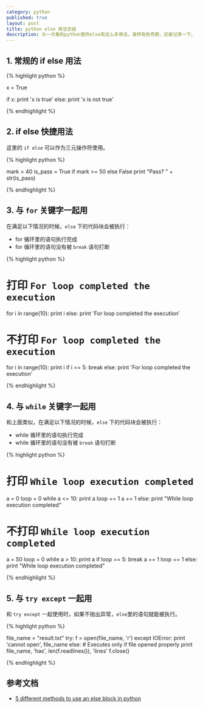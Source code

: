 ```yaml
---
category: python
published: true
layout: post
title: python else 用法总结    
description: 头一次看到python里的else有这么多用法，虽然有些奇葩，还是记录一下。
--- 
```



## 1. 常规的 if else 用法

{% highlight python %}

x = True

if x:
    print 'x is true'
else:
    print 'x is not true'

{% endhighlight %}



## 2. if else 快捷用法 

这里的 `if else` 可以作为三元操作符使用。

{% highlight python %}

mark = 40
is_pass = True if mark >= 50 else False
print "Pass? " + str(is_pass)

{% endhighlight %}


## 3. 与 `for` 关键字一起用

在满足以下情况的时候，`else` 下的代码块会被执行：

- for 循环里的语句执行完成
- for 循环里的语句没有被 `break` 语句打断

{% highlight python %}

# 打印 `For loop completed the execution`
for i in range(10):
    print i
else:
    print 'For loop completed the execution'

# 不打印 `For loop completed the execution`
for i in range(10):
    print i
    if i == 5:
        break
else:
    print 'For loop completed the execution'

{% endhighlight %}


## 4. 与 `while` 关键字一起用

和上面类似，在满足以下情况的时候，`else` 下的代码块会被执行：

- while 循环里的语句执行完成
- while 循环里的语句没有被 `break` 语句打断

{% highlight python %}

# 打印 `While loop execution completed`
a = 0
loop = 0
while a <= 10:
    print a
    loop += 1
    a += 1
else:
    print "While loop execution completed"

# 不打印 `While loop execution completed`
a = 50
loop = 0
while a > 10:
    print a
    if loop == 5:
        break
    a += 1
    loop += 1
else:
    print "While loop execution completed"

{% endhighlight %}


## 5. 与 `try except` 一起用

和 `try except` 一起使用时，如果不抛出异常，`else`里的语句就能被执行。

{% highlight python %}

file_name = "result.txt"
try:
    f = open(file_name, 'r')
except IOError:
    print 'cannot open', file_name
else:
    # Executes only if file opened properly
    print file_name, 'has', len(f.readlines()), 'lines'
    f.close()

{% endhighlight %}



## 参考文档  

- [5 different methods to use an else block in python](http://www.idiotinside.com/2015/10/18/5-methods-to-use-else-block-in-python)






